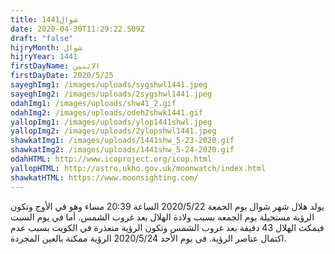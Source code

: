 ```yaml
---
title: شوال1441
date: 2020-04-30T11:29:22.509Z
draft: "false"
hijryMonth: شوال
hijryYear: 1441
firstDayName: الاثنين
firstDayDate: 2020/5/25
sayeghImg1: /images/uploads/sygshwl1441.jpeg
sayeghImg2: /images/uploads/2sygshwl1441.jpeg
odahImg1: /images/uploads/shw41_2.gif
odahImg2: /images/uploads/odeh2shwk1441.gif
yallopImg1: /images/uploads/ylop1441shwl.jpeg
yallopImg2: /images/uploads/2ylopshwl1441.jpeg
shawkatImg1: /images/uploads/1441shw_5-23-2020.gif
shawkatImg2: /images/uploads/1441shw_5-24-2020.gif
odahHTML: http://www.icoproject.org/icop.html
yallopHTML: http://astro.ukho.gov.uk/moonwatch/index.html
shawkatHTML: https://www.moonsighting.com/
---
```

يولد هلال شهر شوال يوم الجمعة 2020/5/22 الساعة 20:39 مساء وهو في الأوج وتكون الرؤية مستحيلة يوم الجمعه بسبب ولادة الهلال بعد غروب الشمس. أما في يوم السبت فيمكث الهلال 43 دقيقة بعد غروب الشمس وتكون الرؤية متعذرة في الكويت بسبب عدم اكتمال عناصر الرؤية.
في يوم الأحد 2020/5/24 الرؤية ممكنة بالعين المجردة.